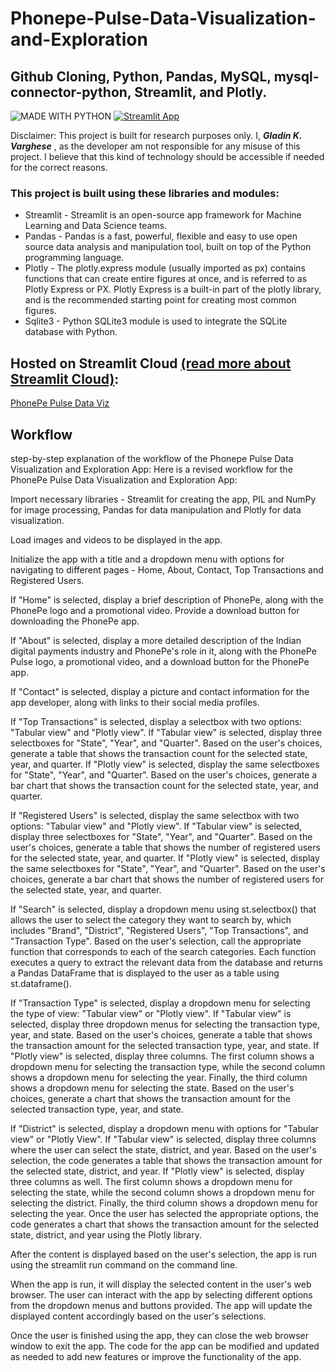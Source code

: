 # Phonepe-Pulse-Data-Visualization-and-Exploration

## Github Cloning, Python, Pandas, MySQL, mysql-connector-python, Streamlit, and Plotly.

![MADE WITH PYTHON](http://ForTheBadge.com/images/badges/made-with-python.svg)  [![Streamlit App](https://static.streamlit.io/badges/streamlit_badge_black_white.svg)](https://gladinv-phonepe-pulse-data-visualization-and-explor-main-d3nkr9.streamlit.app/)

Disclaimer: This project is built for research purposes only. I, ***Gladin K. Varghese*** , as the developer am not responsible for any misuse of this project. I believe that this kind of technology should be accessible if needed for the correct reasons.
  
 ### This project is built using these libraries and modules:
 * Streamlit - Streamlit is an open-source app framework for Machine Learning and Data Science teams.
 * Pandas - Pandas is a fast, powerful, flexible and easy to use open source data analysis and manipulation tool, built on top of the Python programming language.
 * Plotly - The plotly.express module (usually imported as px) contains functions that can create entire figures at once, and is referred to as Plotly Express or PX. Plotly Express is a built-in part of the plotly library, and is the recommended starting point for creating most common figures.
 * Sqlite3 - Python SQLite3 module is used to integrate the SQLite database with Python.

## Hosted on Streamlit Cloud [(read more about Streamlit Cloud)](https://streamlit.io/cloud):
[PhonePe Pulse Data Viz](https://gladinv-phonepe-pulse-data-visualization-and-explor-main-d3nkr9.streamlit.app/)

## Workflow
step-by-step explanation of the workflow of the Phonepe Pulse Data Visualization and Exploration App:
Here is a revised workflow for the PhonePe Pulse Data Visualization and Exploration App:

Import necessary libraries - Streamlit for creating the app, PIL and NumPy for image processing, Pandas for data manipulation and Plotly for data visualization.

Load images and videos to be displayed in the app.

Initialize the app with a title and a dropdown menu with options for navigating to different pages - Home, About, Contact, Top Transactions and Registered Users.

If "Home" is selected, display a brief description of PhonePe, along with the PhonePe logo and a promotional video. Provide a download button for downloading the PhonePe app.

If "About" is selected, display a more detailed description of the Indian digital payments industry and PhonePe's role in it, along with the PhonePe Pulse logo, a promotional video, and a download button for the PhonePe app.

If "Contact" is selected, display a picture and contact information for the app developer, along with links to their social media profiles.

If "Top Transactions" is selected, display a selectbox with two options: "Tabular view" and "Plotly view".
If "Tabular view" is selected, display three selectboxes for "State", "Year", and "Quarter". Based on the user's choices, generate a table that shows the transaction count for the selected state, year, and quarter.
If "Plotly view" is selected, display the same selectboxes for "State", "Year", and "Quarter". Based on the user's choices, generate a bar chart that shows the transaction count for the selected state, year, and quarter.

If "Registered Users" is selected, display the same selectbox with two options: "Tabular view" and "Plotly view".
If "Tabular view" is selected, display three selectboxes for "State", "Year", and "Quarter". Based on the user's choices, generate a table that shows the number of registered users for the selected state, year, and quarter.
If "Plotly view" is selected, display the same selectboxes for "State", "Year", and "Quarter". Based on the user's choices, generate a bar chart that shows the number of registered users for the selected state, year, and quarter.

If "Search" is selected, display a dropdown menu using st.selectbox() that allows the user to select the category they want to search by, which includes "Brand", "District", "Registered Users", "Top Transactions", and "Transaction Type".
Based on the user's selection, call the appropriate function that corresponds to each of the search categories. Each function executes a query to extract the relevant data from the database and returns a Pandas DataFrame that is displayed to the user as a table using st.dataframe().

If "Transaction Type" is selected, display a dropdown menu for selecting the type of view: "Tabular view" or "Plotly view".
If "Tabular view" is selected, display three dropdown menus for selecting the transaction type, year, and state. Based on the user's choices, generate a table that shows the transaction amount for the selected transaction type, year, and state.
If "Plotly view" is selected, display three columns. The first column shows a dropdown menu for selecting the transaction type, while the second column shows a dropdown menu for selecting the year. Finally, the third column shows a dropdown menu for selecting the state. Based on the user's choices, generate a chart that shows the transaction amount for the selected transaction type, year, and state.

If "District" is selected, display a dropdown menu with options for "Tabular view" or "Plotly View". If "Tabular view" is selected, display three columns where the user can select the state, district, and year. Based on the user's selection, the code generates a table that shows the transaction amount for the selected state, district, and year.
If "Plotly view" is selected, display three columns as well. The first column shows a dropdown menu for selecting the state, while the second column shows a dropdown menu for selecting the district. Finally, the third column shows a dropdown menu for selecting the year. Once the user has selected the appropriate options, the code generates a chart that shows the transaction amount for the selected state, district, and year using the Plotly library.

After the content is displayed based on the user's selection, the app is run using the streamlit run command on the command line.

When the app is run, it will display the selected content in the user's web browser. The user can interact with the app by selecting different options from the dropdown menus and buttons provided. The app will update the displayed content accordingly based on the user's selections.

Once the user is finished using the app, they can close the web browser window to exit the app. The code for the app can be modified and updated as needed to add new features or improve the functionality of the app.
